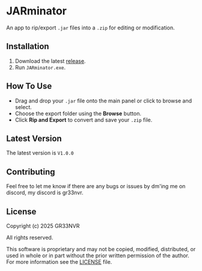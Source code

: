 # JARminator
An app to rip/export `.jar` files into a `.zip` for editing or modification.

## Installation

1. Download the latest [release](https://github.com/yourusername/JARminator/releases).
2. Run `JARminator.exe`.

## How To Use

- Drag and drop your `.jar` file onto the main panel or click to browse and select.
- Choose the export folder using the **Browse** button.
- Click **Rip and Export** to convert and save your `.zip` file.

## Latest Version
The latest version is `V1.0.0`

## Contributing

Feel free to let me know if there are any bugs or issues by dm'ing me on discord, my discord is gr33nvr.

## License
Copyright (c) 2025 GR33NVR

All rights reserved.

This software is proprietary and may not be copied, modified, distributed, or used in whole or in part without the prior written permission of the author.
For more information see the [LICENSE](LICENSE) file.
